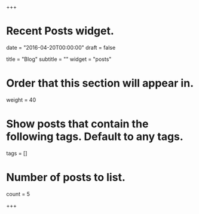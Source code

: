 +++
# Recent Posts widget.

date = "2016-04-20T00:00:00"
draft = false

title = "Blog"
subtitle = ""
widget = "posts"

# Order that this section will appear in.
weight = 40

# Show posts that contain the following tags. Default to any tags.
tags = []

# Number of posts to list.
count = 5

+++
